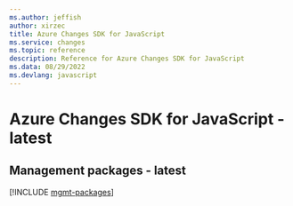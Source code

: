 ```yaml
---
ms.author: jeffish
author: xirzec
title: Azure Changes SDK for JavaScript
ms.service: changes
ms.topic: reference
description: Reference for Azure Changes SDK for JavaScript
ms.data: 08/29/2022
ms.devlang: javascript
---
```

# Azure Changes SDK for JavaScript - latest

## Management packages - latest
[!INCLUDE [mgmt-packages](changes-mgmt-index.md)]